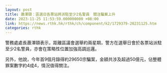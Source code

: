 ```yaml
---
layout: post
title: 蕭澤頤：區選日各票站將派駐至少2名警員　關注騙案上升
date: 2023-11-25 11:53:59.000000000 +08:00
link: https://news.rthk.hk/rthk/ch/component/k2/1729379-20231125.htm
categories: rthk
---
```


警務處處長蕭澤頤表示，距離區議會選舉約兩星期，警方在選舉日會於各票站派駐至少2名警員，亦會在策略性位置加強高調巡邏。

另外，他說，今年首9個月錄得約29650宗騙案，金額共涉及超過50億元，佔整體罪案數字約4成4，情況值得關注。

